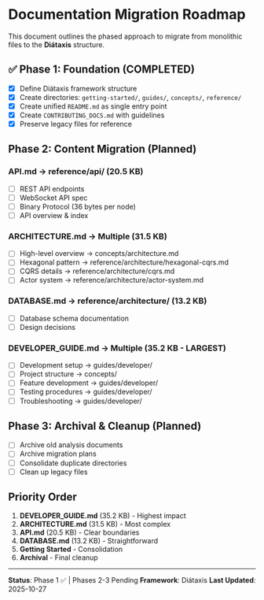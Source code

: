 # Documentation Migration Roadmap

This document outlines the phased approach to migrate from monolithic files to the **Diátaxis** structure.

## ✅ Phase 1: Foundation (COMPLETED)
- [x] Define Diátaxis framework structure
- [x] Create directories: `getting-started/`, `guides/`, `concepts/`, `reference/`
- [x] Create unified `README.md` as single entry point
- [x] Create `CONTRIBUTING_DOCS.md` with guidelines
- [x] Preserve legacy files for reference

## Phase 2: Content Migration (Planned)

### API.md → reference/api/ (20.5 KB)
- [ ] REST API endpoints
- [ ] WebSocket API spec
- [ ] Binary Protocol (36 bytes per node)
- [ ] API overview & index

### ARCHITECTURE.md → Multiple (31.5 KB) 
- [ ] High-level overview → concepts/architecture.md
- [ ] Hexagonal pattern → reference/architecture/hexagonal-cqrs.md
- [ ] CQRS details → reference/architecture/cqrs.md
- [ ] Actor system → reference/architecture/actor-system.md

### DATABASE.md → reference/architecture/ (13.2 KB)
- [ ] Database schema documentation
- [ ] Design decisions

### DEVELOPER_GUIDE.md → Multiple (35.2 KB - LARGEST)
- [ ] Development setup → guides/developer/
- [ ] Project structure → concepts/
- [ ] Feature development → guides/developer/
- [ ] Testing procedures → guides/developer/
- [ ] Troubleshooting → guides/developer/

## Phase 3: Archival & Cleanup (Planned)
- [ ] Archive old analysis documents
- [ ] Archive migration plans  
- [ ] Consolidate duplicate directories
- [ ] Clean up legacy files

## Priority Order
1. **DEVELOPER_GUIDE.md** (35.2 KB) - Highest impact
2. **ARCHITECTURE.md** (31.5 KB) - Most complex
3. **API.md** (20.5 KB) - Clear boundaries
4. **DATABASE.md** (13.2 KB) - Straightforward
5. **Getting Started** - Consolidation
6. **Archival** - Final cleanup

---

**Status**: Phase 1 ✅ | Phases 2-3 Pending
**Framework**: Diátaxis
**Last Updated**: 2025-10-27
